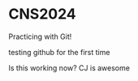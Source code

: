 # CNS2024
Practicing with Git!

testing github for the first time

Is this working now?  CJ is awesome
